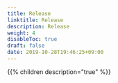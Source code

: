 ```yaml
---
title: Release
linktitle: Release
description: Release
weight: 4
disableToc: true
draft: false
date: 2019-10-28T19:46:25+09:00
---
```


{{% children description="true" %}}